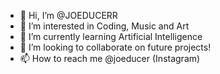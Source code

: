 - 👋 Hi, I’m @JOEDUCERR
- 👀 I’m interested in Coding, Music and Art
- 🌱 I’m currently learning Artificial Intelligence
- 💞️ I’m looking to collaborate on future projects!
- 📫 How to reach me @joeducer (Instagram)

<!---
JOEDUCERR/JOEDUCERR is a ✨ special ✨ repository because its `README.md` (this file) appears on your GitHub profile.
You can click the Preview link to take a look at your changes.
--->
